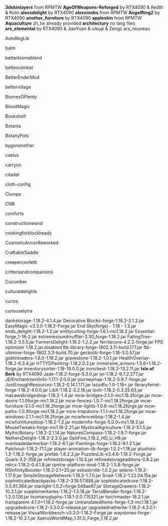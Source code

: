 __3dskinlayers__
from RPMTW
__AgeOfWeapons-Reforged__
by RTX4090 & Redth & Kolin
__alexsdelight__
by RTX4090
__alexsmobs__
from RPMTW
__AngelRing2__
by RTX4090
__another_furniture__
by RTX4090
__appleskin__
from RPMTW
__Aquaculture__
zh_tw already provided
__architectury__
no lang files
__ars_elemental__
by RTX4090 & JianYuan & uikuai & Zengz
ars_nouveau

AutoRegLib

balm

betterbiomeblend

bettercombat

BetterEnderMod

bettervillage

BiomesOPlenty

BloodMagic

Bookshelf

Botania

BotanyPots

bygonenether

caelus

carryon

citadel

cloth-config

Clumps

CNB

comforts

constructionwand

cookingforblockheads

CosmeticArmorReworked

CraftableSaddle

creeperconfetti

crittersandcompanions

Cucumber

culturaldelights

curios

curiouselytra


dankstorage-1.18.2-4.1.4.jar
Decorative Blocks-forge-1.18.2-2.1.2.jar
EasyMagic-v3.3.0-1.18.2-Forge.jar
End Sky(forge) - 1.18 - 1.3.jar
ends_delight-1.18.2-1.2.jar
entityculling-forge-1.6.1-mc1.18.2.jar
Essential-forge_1-18-2.jar
extremesoundmuffler-3.30_forge-1.18.2.jar
FallingTree-1.18.2-3.5.5.jar
FarmersDelight-1.18.2-1.2.2.jar
ferritecore-4.2.2-forge.jar
FPS optimizer 1.18.2.jar.disabled
ftb-library-forge-1802.3.11-build.177.jar
ftb-ultimine-forge-1802.3.3-build.70.jar
geckolib-forge-1.18-3.0.57.jar
goblintraders-1.8.0-1.18.2.jar
gravestone-1.18.2-1.0.1.jar
HealthOverlay-1.18.2-6.3.4.jar
HTTYDPainting-1.18.2.0.2.jar
immersive_armors-1.5.6+1.18.2-forge.jar
inventorysorter-1.18-19.0.0.jar
ironchest-1.18.2-13.2.11.jar
__Isle of Berk__
by RTX4090
Jade-1.18.2-forge-5.3.0.jar
jei-1.18.2-9.7.2.277.jar
JEIEnchantmentInfo-1.17.1-2.0.0.jar
journeymap-1.18.2-5.9.7-forge.jar
JustEnoughResources-1.18.2-0.14.1.171.jar
lazydfu-1.0-1.18+.jar
libraryferret-forge-1.18.2-4.0.0.jar
LibX-1.18.2-3.2.18.jar
lootr-1.18.2-0.3.25.63.jar
macawsbridgesbop-1.18.2-1.4.jar
mcw-bridges-2.1.0-mc1.18.2forge.jar
mcw-doors-1.1.0forge-mc1.18.2.jar
mcw-fences-1.0.7-mc1.18.2forge.jar
mcw-furniture-3.1.0-mc1.18.2forge.jar
mcw-lights-1.0.6-mc1.18.2forge.jar
mcw-paths-1.0.3forge-mc1.18.2.jar
mcw-trapdoors-1.1.1-mc1.18.2forge.jar
mcw-windows-2.1.1-mc1.18.2forge.jar
mcwfencesbop-1.18.2-1.4.jar
mcwfurnituresbop-1.18.2-1.2.jar
modernfix-forge-5.0.0+mc1.18.2.jar
MouseTweaks-forge-mc1.18-2.21.jar
MysticalAgriculture-1.18.2-5.1.5.jar
MythicBotany-1.18.2-2.1.14.jar
NaturesCompass-1.18.2-1.9.7-forge.jar
NethersDelight-1.18.2-2.2.0.jar
OptiFine_1.18.2_HD_U_H9.jar
overloadedarmorbar-1.18.2-6.1.jar
Paintings-forge-1.18.2-9.1.2.1.jar
Patchouli-1.18.2-71.1.jar
player-animation-lib-forge-1.0.2+1.18.jar
plushies-1.2-1.18.2-forge.jar
prefab-1.8.2.3.jar
PuzzlesLib-v3.4.6-1.18.2-Forge.jar
Quark-3.2-358.jar
refinedstorage-1.10.5.jar
refinedstorageaddons-0.8.2.jar
relics-1.18.2-0.4.1.8.jar
rpmtw-platform-mod-1.18.2-1.5.8-forge.jar
RSInfinityBooster-1.18.2-2.1+20.jar
sebastrnlib-1.0.2.jar
selene-1.18.2-1.17.9.jar
SimpleStorageNetwork-1.18.2-1.7.0.jar
Snad-1.18.2-1.22.04.15a.jar
sophisticatedbackpacks-1.18.2-3.18.57.888.jar
sophisticatedcore-1.18.2-0.5.81.384.jar
starlight-1.0.2+forge.546ae87.jar
StorageDrawers-1.18.2-10.2.1.jar
supplementaries-1.18.2-1.5.18.jar
TerraBlender-forge-1.18.2-1.2.0.126.jar
toomanyglyphs-1.18.1-2.0.7.15321.jar
torchmaster-18.2.1.jar
transparent-4.1.0+1.18.2-forge.jar
UntranslatedItems-forge-1.3-mc1.18.1.jar
upgradedcore-1.18.2-3.3.0.0-release.jar
upgradednetherite-1.18.2-4.3.0.1-release.jar
VisualWorkbench-v3.3.0-1.18.2-Forge.jar
waystones-forge-1.18.2-10.2.1.jar
XaerosWorldMap_1.31.0_Forge_1.18.2.jar

